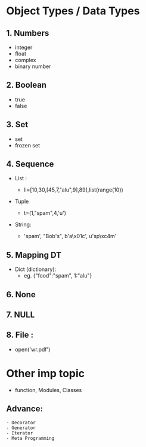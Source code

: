  # Object Types / Data Types
 ## 1. Numbers
  - integer
  - float
  - complex
  - binary number
## 2. Boolean
  - true
  - false

## 3. Set
  - set
  - frozen set
  
## 4. Sequence 
  - List :
    - li=[10,30,[45,7,"alu",9],89],list(range(10))

  - Tuple
    - t=(1,"spam",4,'u')
  - String:
    - 'spam', "Bob's", b'a\x01c', u'sp\xc4m'

## 5. Mapping DT
  - Dict (dictionary):
    - eg. {"food":"spam", 1:"alu"}
## 6. None
## 7. NULL
## 8. File :
  - open('wr.pdf')

# Other imp topic
  - function, Modules, Classes

  ## Advance:
    - Decorator
    - Generator
    - Iterator
    - Meta Programming

  
